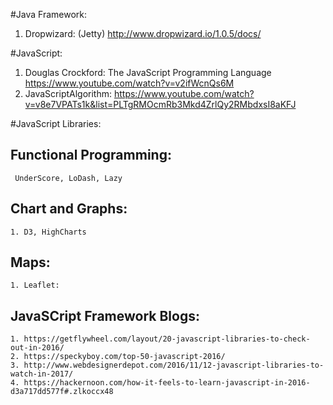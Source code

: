 #Java Framework:
  1. Dropwizard: (Jetty) http://www.dropwizard.io/1.0.5/docs/


#JavaScript:
   1. Douglas Crockford: The JavaScript Programming Language https://www.youtube.com/watch?v=v2ifWcnQs6M
   2. JavaScriptAlgorithm: https://www.youtube.com/watch?v=v8e7VPATs1k&list=PLTgRMOcmRb3Mkd4ZrlQy2RMbdxsI8aKFJ


#JavaScript Libraries:


  ## Functional Programming:
     UnderScore, LoDash, Lazy
   
  ## Chart and Graphs:
    1. D3, HighCharts
    
  ## Maps: 
    1. Leaflet: 
  
  ## JavaSCript Framework Blogs:
    1. https://getflywheel.com/layout/20-javascript-libraries-to-check-out-in-2016/
    2. https://speckyboy.com/top-50-javascript-2016/
    3. http://www.webdesignerdepot.com/2016/11/12-javascript-libraries-to-watch-in-2017/
    4. https://hackernoon.com/how-it-feels-to-learn-javascript-in-2016-d3a717dd577f#.zlkoccx48

